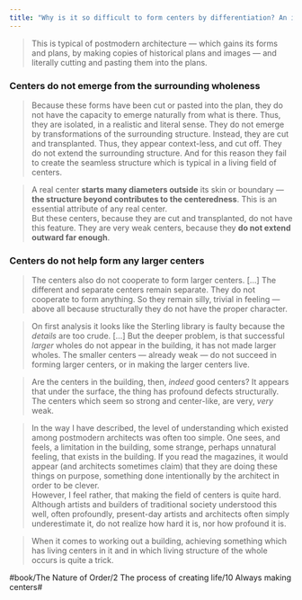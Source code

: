 ```yaml
---
title: "Why is it so difficult to form centers by differentiation? An illustration from postmodern architecture"
---
```


> This is typical of postmodern architecture — which gains its forms and plans, by making copies of historical plans and images — and literally cutting and pasting them into the plans.  

### Centers do not emerge from the surrounding wholeness
> Because these forms have been cut or pasted into the plan, they do not have the capacity to emerge naturally from what is there. Thus, they are isolated, in a realistic and literal sense. They do not emerge by transformations of the surrounding structure. Instead, they are cut and transplanted. Thus, they appear context-less, and cut off. They do not extend the surrounding structure. And for this reason they fail to create the seamless structure which is typical in a living field of centers.  

> A real center **starts many diameters outside** its skin or boundary — **the structure beyond contributes to the centeredness**. This is an essential attribute of any real center.  
> But these centers, because they are cut and transplanted, do not have this feature. They are very weak centers, because they **do not extend outward far enough**.  

### Centers do not help form any larger centers
> The centers also do not cooperate to form larger centers. […] The different and separate centers remain separate. They do not cooperate to form anything. So they remain silly, trivial in feeling — above all because structurally they do not have the proper character.  

> On first analysis it looks like the Sterling library is faulty because the *details* are too crude. […] But the deeper problem, is that successful *larger* wholes do not appear in the building, it has not made larger wholes. The smaller centers — already weak — do not succeed in forming larger centers, or in making the larger centers live.  

> Are the centers in the building, then, *indeed* good centers? It appears that under the surface, the thing has profound defects structurally. The centers which seem so strong and center-like, are very, *very* weak.  

> In the way I have described, the level of understanding which existed among postmodern architects was often too simple. One sees, and feels, a limitation in the building, some strange, perhaps unnatural feeling, that exists in the building. If you read the magazines, it would appear (and architects sometimes claim) that they are doing these things on purpose, something done intentionally by the architect in order to be clever.  
> However, I feel rather, that making the field of centers is quite hard. Although artists and builders of traditional society understood this well, often profoundly, present-day artists and architects often simply underestimate it, do not realize how hard it is, nor how profound it is.  

> When it comes to working out a building, achieving something which has living centers in it and in which living structure of the whole occurs is quite a trick.  

#book/The Nature of Order/2 The process of creating life/10 Always making centers#